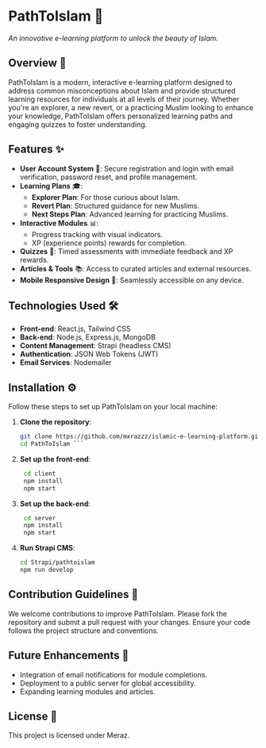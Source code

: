 # PathToIslam 🌙  
*An innovative e-learning platform to unlock the beauty of Islam.*

## Overview 📖  
PathToIslam is a modern, interactive e-learning platform designed to address common misconceptions about Islam and provide structured learning resources for individuals at all levels of their journey. Whether you're an explorer, a new revert, or a practicing Muslim looking to enhance your knowledge, PathToIslam offers personalized learning paths and engaging quizzes to foster understanding.

## Features ✨  
- **User Account System** 🔐: Secure registration and login with email verification, password reset, and profile management.  
- **Learning Plans** 🎓:  
  - **Explorer Plan**: For those curious about Islam.  
  - **Revert Plan**: Structured guidance for new Muslims.  
  - **Next Steps Plan**: Advanced learning for practicing Muslims.  
- **Interactive Modules** 📊:  
  - Progress tracking with visual indicators.  
  - XP (experience points) rewards for completion.  
- **Quizzes** 🧩: Timed assessments with immediate feedback and XP rewards.  
- **Articles & Tools** 📚: Access to curated articles and external resources.  
- **Mobile Responsive Design** 📱: Seamlessly accessible on any device.  

## Technologies Used 🛠️  
- **Front-end**: React.js, Tailwind CSS  
- **Back-end**: Node.js, Express.js, MongoDB  
- **Content Management**: Strapi (headless CMS)  
- **Authentication**: JSON Web Tokens (JWT)  
- **Email Services**: Nodemailer  

## Installation ⚙️  
Follow these steps to set up PathToIslam on your local machine:

1. **Clone the repository**:
   ```bash
   git clone https://github.com/mxrazzz/islamic-e-learning-platform.git
   cd PathToIslam ```
2. **Set up the front-end**:
   ```bash
    cd client
    npm install
    npm start
    ```
3. **Set up the back-end**:
   ```bash
    cd server
    npm install
    npm start
    ```
4. **Run Strapi CMS**:
    ```bash
    cd Strapi/pathtoislam
    npm run develop
    ```

## Contribution Guidelines 🤝  
We welcome contributions to improve PathToIslam. Please fork the repository and submit a pull request with your changes. Ensure your code follows the project structure and conventions.

## Future Enhancements 🚀  
- Integration of email notifications for module completions.  
- Deployment to a public server for global accessibility.  
- Expanding learning modules and articles.  

## License 📜  
This project is licensed under Meraz.
